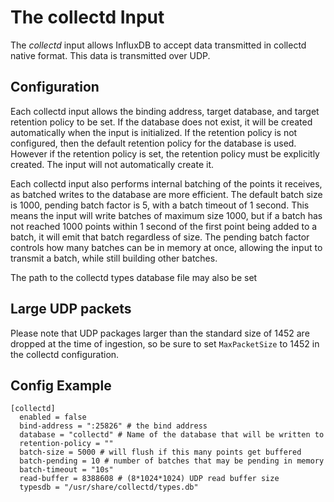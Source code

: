 # The collectd Input

The _collectd_ input allows InfluxDB to accept data transmitted in collectd native format. This data is transmitted over UDP.

## Configuration

Each collectd input allows the binding address, target database, and target retention policy to be set. If the database does not exist, it will be created automatically when the input is initialized. If the retention policy is not configured, then the default retention policy for the database is used. However if the retention policy is set, the retention policy must be explicitly created. The input will not automatically create it.

Each collectd input also performs internal batching of the points it receives, as batched writes to the database are more efficient. The default batch size is 1000, pending batch factor is 5, with a batch timeout of 1 second. This means the input will write batches of maximum size 1000, but if a batch has not reached 1000 points within 1 second of the first point being added to a batch, it will emit that batch regardless of size. The pending batch factor controls how many batches can be in memory at once, allowing the input to transmit a batch, while still building other batches.

The path to the collectd types database file may also be set

## Large UDP packets

Please note that UDP packages larger than the standard size of 1452 are dropped at the time of ingestion, so be sure to set `MaxPacketSize` to 1452 in the collectd configuration.

## Config Example

```
[collectd]
  enabled = false
  bind-address = ":25826" # the bind address
  database = "collectd" # Name of the database that will be written to
  retention-policy = ""
  batch-size = 5000 # will flush if this many points get buffered
  batch-pending = 10 # number of batches that may be pending in memory
  batch-timeout = "10s"
  read-buffer = 8388608 # (8*1024*1024) UDP read buffer size
  typesdb = "/usr/share/collectd/types.db"
```
